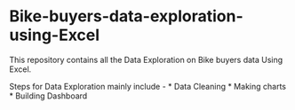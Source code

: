 # Bike-buyers-data-exploration-using-Excel

This repository contains all the Data Exploration on Bike buyers data Using Excel.

Steps for Data Exploration mainly include -
      * Data Cleaning
      * Making charts
      * Building Dashboard
